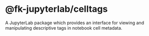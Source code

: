 # @fk-jupyterlab/celltags

A JupyterLab package which provides an interface for viewing and manipulating
descriptive tags in notebook cell metadata.
